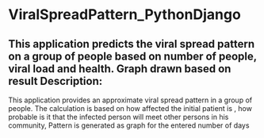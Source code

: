 # ViralSpreadPattern_PythonDjango
This application predicts the viral spread pattern on a group of people based on number of people, viral load and health. Graph drawn based on result
Description:
---
This application provides an approximate viral spread pattern in a group of people. The calculation is based on how affected
the initial patient is , how probable is it that the infected person will meet other persons in his community,
Pattern is generated as graph for the entered number of days
